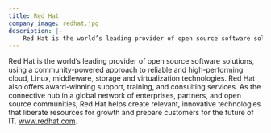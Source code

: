 ```yaml
---
title: Red Hat
company_image: redhat.jpg
description: |-
    Red Hat is the world’s leading provider of open source software solutions, using a community-powered approach to reliable and high-performing cloud, Linux, middleware, storage and virtualization technologies.
---
```

Red Hat is the world’s leading provider of open source software solutions, using a community-powered approach to reliable and high-performing cloud, Linux, middleware, storage and virtualization technologies. Red Hat also offers award-winning support, training, and consulting services. As the connective hub in a global network of enterprises, partners, and open source communities, Red Hat helps create relevant, innovative technologies that liberate resources for growth and prepare customers for the future of IT. www.redhat.com.
